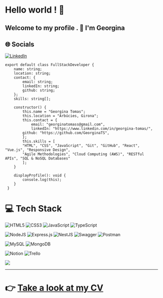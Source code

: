 # Hello world ! :cowboy_hat_face:

## Welcome to my profile . :wave: I'm Georgina

## 🌐 Socials

[![LinkedIn](https://img.shields.io/badge/LinkedIn-%230077B5.svg?logo=linkedin&logoColor=white)](https://linkedin.com/in/georgina-tomas)

    export default class FullStackDeveloper {
        name: string;
        location: string;
        contact: {
            email: string;
            linkedIn: string;
            github: string;
        };
        skills: string[];

        constructor() {
            this.name = "Georgina Tomas";
            this.location = "Arbúcies, Girona";
            this.contact = {
                email: "georginatomass@gmail.com",
                linkedIn: "https://www.linkedin.com/in/georgina-tomas/",
            github: "https://github.com/GeorginaTS",
            };
            this.skills = [
            "HTML", "CSS", "JavaScript", "Git", "GitHub", "React", "Vue.js", "Responsive Design",
            "Agile Methodologies", "Cloud Computing (AWS)", "RESTful APIs", "SQL & NoSQL Databases"
            ];
        }

        displayProfile(): void {
            console.log(this);
        }
     }


# 💻 Tech Stack

![HTML5](https://img.shields.io/badge/html5-%23E34F26.svg?style=for-the-badge&logo=html5&logoColor=white)
![CSS3](https://img.shields.io/badge/css3-%231572B6.svg?style=for-the-badge&logo=css3&logoColor=white)
![JavaScript](https://img.shields.io/badge/javascript-%23323330.svg?style=for-the-badge&logo=javascript&logoColor=%23F7DF1E)
![TypeScript](https://img.shields.io/badge/typescript-%23007ACC.svg?style=for-the-badge&logo=typescript&logoColor=white)

![NodeJS](https://img.shields.io/badge/node.js-6DA55F?style=for-the-badge&logo=node.js&logoColor=white) ![Express.js](https://img.shields.io/badge/express.js-%23404d59.svg?style=for-the-badge&logo=express&logoColor=%2361DAFB) ![NestJS](https://img.shields.io/badge/nestjs-%23E0234E.svg?style=for-the-badge&logo=nestjs&logoColor=white) ![Swagger](https://img.shields.io/badge/-Swagger-%23Clojure?style=for-the-badge&logo=swagger&logoColor=white) ![Postman](https://img.shields.io/badge/Postman-FF6C37?style=for-the-badge&logo=postman&logoColor=white)

![MySQL](https://img.shields.io/badge/mysql-%2300000f.svg?style=for-the-badge&logo=mysql&logoColor=white) ![MongoDB](https://img.shields.io/badge/MongoDB-%234ea94b.svg?style=for-the-badge&logo=mongodb&logoColor=white)

![Notion](https://img.shields.io/badge/Notion-%23000000.svg?style=for-the-badge&logo=notion&logoColor=white) ![Trello](https://img.shields.io/badge/Trello-%23026AA7.svg?style=for-the-badge&logo=Trello&logoColor=white)

![](https://github-readme-stats.vercel.app/api/top-langs/?username=GeorginaTS&theme=dark&hide_border=true&include_all_commits=false&count_private=false&layout=compact)

--- 
 # **👉 [Take a look at my CV](cv.md)**